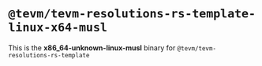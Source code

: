 # `@tevm/tevm-resolutions-rs-template-linux-x64-musl`

This is the **x86_64-unknown-linux-musl** binary for `@tevm/tevm-resolutions-rs-template`
